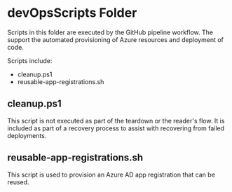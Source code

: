 # devOpsScripts Folder
Scripts in this folder are executed by the GitHub pipeline workflow. The support the automated provisioning of Azure resources and deployment of code.

Scripts include:
- cleanup.ps1
- reusable-app-registrations.sh

## cleanup.ps1
This script is not executed as part of the teardown or the reader's flow. It is included as part of a recovery process to assist with recovering from failed deployments.

## reusable-app-registrations.sh
This script is used to provision an Azure AD app registration that can be reused.